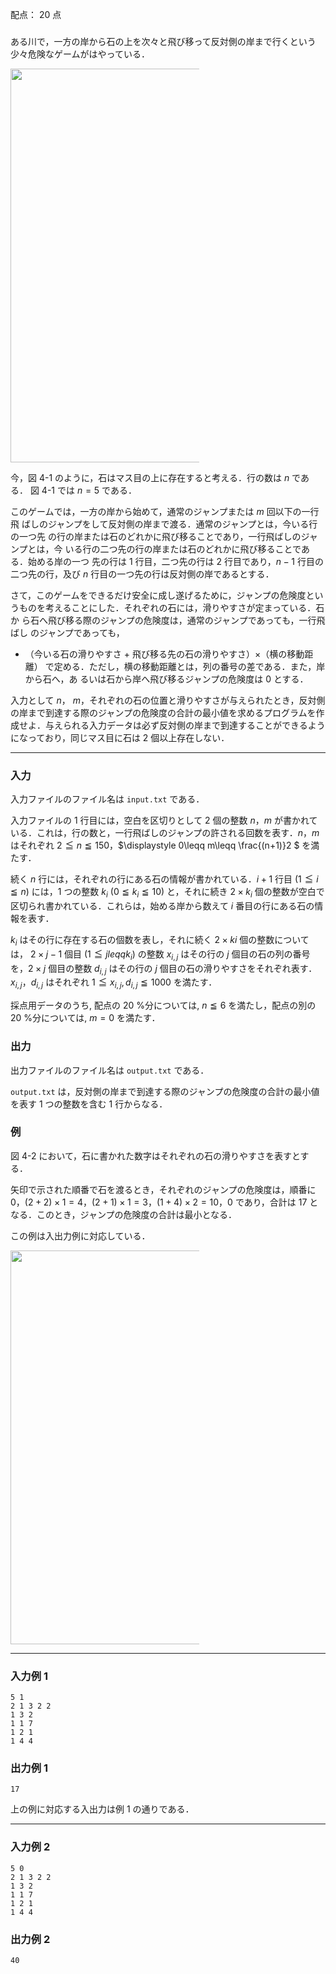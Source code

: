 配点： $20$ 点

###

ある川で，一方の岸から石の上を次々と飛び移って反対側の岸まで行くという少々危険なゲームがはやっている．

<img src="https://img.atcoder.jp/joi2008ho/97e2dff3ef521a45a704ef87dbc6daf9.png" class="img-responsive center-block" style="width: 630px; max-width: 60%">

今，図 4-1 のように，石はマス目の上に存在すると考える．行の数は $n$ である．
図 4-1 では $n = 5$ である．

このゲームでは，一方の岸から始めて，通常のジャンプまたは $m$ 回以下の一行飛
ばしのジャンプをして反対側の岸まで渡る．通常のジャンプとは，今いる行の一つ先
の行の岸または石のどれかに飛び移ることであり，一行飛ばしのジャンプとは，今
いる行の二つ先の行の岸または石のどれかに飛び移ることである．始める岸の一つ
先の行は $1$ 行目，二つ先の行は $2$ 行目であり，$n − 1$ 行目の二つ先の行，及び $n$ 行目の一つ先の行は反対側の岸であるとする．

さて，このゲームをできるだけ安全に成し遂げるために，ジャンプの危険度とい
うものを考えることにした．それぞれの石には，滑りやすさが定まっている．石か
ら石へ飛び移る際のジャンプの危険度は，通常のジャンプであっても，一行飛ばし
のジャンプであっても，

- （今いる石の滑りやすさ $+$ 飛び移る先の石の滑りやすさ）$\times$（横の移動距離）
で定める．ただし，横の移動距離とは，列の番号の差である．また，岸から石へ，あ
るいは石から岸へ飛び移るジャンプの危険度は $0$ とする．

入力として $n$， $m$，それぞれの石の位置と滑りやすさが与えられたとき，反対側の岸まで到達する際のジャンプの危険度の合計の最小値を求めるプログラムを作成せよ．与えられる入力データは必ず反対側の岸まで到達することができるようになっており，同じマス目に石は $2$ 個以上存在しない．

---

### 入力

入力ファイルのファイル名は `input.txt` である．

入力ファイルの $1$ 行目には，空白を区切りとして $2$ 個の整数 $n$，$m$ が書かれている．これは，行の数と，一行飛ばしのジャンプの許される回数を表す．$n$，$m$ はそれぞれ $2\leqq n\leqq 150$，$\displaystyle 0\leqq m\leqq \frac{(n+1)}2 $ を満たす．

続く $n$ 行には，それぞれの行にある石の情報が書かれている．$i+1$ 行目 $(1 \leqq i \leqq n)$ には，$1$ つの整数 $k_i$ $(0 \leqq k_i \leqq 10)$ と，それに続き $2 \times k_i$ 個の整数が空白で区切られ書かれている．これらは，始める岸から数えて $i$ 番目の行にある石の情報を表す．

$k_i$ はその行に存在する石の個数を表し，それに続く $2 \times ki$ 個の整数については， $2 \times j − 1$ 個目 $(1 \leqq j leqq k_i)$ の整数 $x_{i,j}$ はその行の $j$ 個目の石の列の番号を，$2 \times j$ 個目の整数 $d_{i,j}$ はその行の $j$ 個目の石の滑りやすさをそれぞれ表す．$x_{i,j}，d_{i,j}$ はそれぞれ $1 \leqq x_{i,j} , d_{i,j} \leqq 1000$ を満たす．

採点用データのうち, 配点の $20$ %分については, $n \leqq 6$ を満たし，配点の別の $20$ %分については, $m = 0$ を満たす．

### 出力

出力ファイルのファイル名は `output.txt` である．

`output.txt` は，反対側の岸まで到達する際のジャンプの危険度の合計の最小値を表す $1$ つの整数を含む $1$ 行からなる．

### 例

図 4-2 において，石に書かれた数字はそれぞれの石の滑りやすさを表すとする．

矢印で示された順番で石を渡るとき，それぞれのジャンプの危険度は，順番に $0$，$(2 + 2) \times 1 = 4$，$(2 + 1) \times 1 = 3$，$(1 + 4) \times 2 = 10$，$0$ であり，合計は $17$ となる．このとき，ジャンプの危険度の合計は最小となる．

この例は入出力例に対応している．

<img src="https://img.atcoder.jp/joi2008ho/1d1d6357383dfe33e71954034a94f432.png" class="img-responsive center-block" style="width: 630px; max-width: 60%">

---

### 入力例 1

~~~
5 1
2 1 3 2 2
1 3 2
1 1 7
1 2 1
1 4 4
~~~

### 出力例 1

~~~
17
~~~

上の例に対応する入出力は例 1 の通りである．

---

### 入力例 2

~~~
5 0
2 1 3 2 2
1 3 2
1 1 7
1 2 1
1 4 4
~~~

### 出力例 2

~~~
40
~~~
